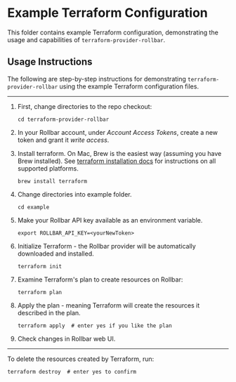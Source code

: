 Example Terraform Configuration
===============================

This folder contains example Terraform configuration, demonstrating the usage
and capabilities of `terraform-provider-rollbar`.


Usage Instructions
------------------

The following are step-by-step instructions for demonstrating
`terraform-provider-rollbar` using the example Terraform configuration files.

-----

1. First, change directories to the repo checkout:
   
   ```shell
   cd terraform-provider-rollbar
   ```
   
1. In your Rollbar account, under _Account Access Tokens_, create a new token and
   grant it _write access_.
   
1. Install terraform. On Mac, Brew is the easiest way (assuming you have Brew
   installed).  See [terraform installation
   docs](https://learn.hashicorp.com/tutorials/terraform/install-cli) for
   instructions on all supported platforms.
   
   ```shell
   brew install terraform
   ```
   
1. Change directories into example folder.
   
   ```shell
   cd example
   ```

1. Make your Rollbar API key available as an environment variable.

   ```shell
   export ROLLBAR_API_KEY=<yourNewToken>
   ```

1. Initialize Terraform - the Rollbar provider will be automatically downloaded and installed.

   ```shell
   terraform init
   ```

1. Examine Terraform's plan to create resources on Rollbar:

   ```shell
   terraform plan
   ```

1. Apply the plan - meaning Terraform will create the resources it described in the plan.

   ```shell
   terraform apply  # enter yes if you like the plan
   ```

1. Check changes in Rollbar web UI.


-----

To delete the resources created by Terraform, run:

```shell
terraform destroy  # enter yes to confirm

```